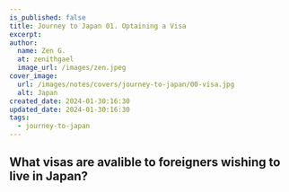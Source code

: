 ```yaml
---
is_published: false
title: Journey to Japan 01. Optaining a Visa
excerpt:
author:
  name: Zen G.
  at: zenithgael
  image_url: /images/zen.jpeg
cover_image:
  url: /images/notes/covers/journey-to-japan/00-visa.jpg
  alt: Japan
created_date: 2024-01-30:16:30
updated_date: 2024-01-30:16:30
tags:
  - journey-to-japan
---
```


## What visas are avalible to foreigners wishing to live in Japan?
